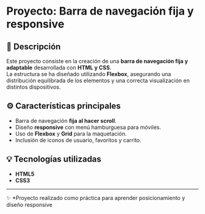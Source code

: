 # Proyecto: Barra de navegación fija y responsive

## 🧭 Descripción
Este proyecto consiste en la creación de una **barra de navegación fija y adaptable** desarrollada con **HTML y CSS**.  
La estructura se ha diseñado utilizando **Flexbox**, asegurando una distribución equilibrada de los elementos y una correcta visualización en distintos dispositivos.

## ⚙️ Características principales
- Barra de navegación **fija al hacer scroll**.  
- Diseño **responsive** con menú hamburguesa para móviles.  
- Uso de **Flexbox** y **Grid** para la maquetación.  
- Inclusión de iconos de usuario, favoritos y carrito.  

## 💡 Tecnologías utilizadas
- **HTML5**  
- **CSS3**

---

✨ *Proyecto realizado como práctica para aprender posicionamiento y diseño responsive
